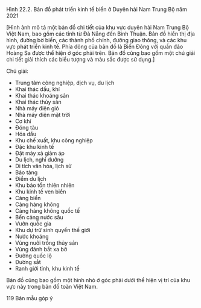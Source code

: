 Hình 22.2. Bản đồ phát triển kinh tế biển ở Duyên hải Nam Trung Bộ năm 2021

[Hình ảnh mô tả một bản đồ chi tiết của khu vực duyên hải Nam Trung Bộ Việt Nam, bao gồm các tỉnh từ Đà Nẵng đến Bình Thuận. Bản đồ hiển thị địa hình, đường bờ biển, các thành phố chính, đường giao thông, và các khu vực phát triển kinh tế. Phía đông của bản đồ là Biển Đông với quần đảo Hoàng Sa được thể hiện ở góc phải trên. Bản đồ cũng bao gồm một chú giải chi tiết giải thích các biểu tượng và màu sắc được sử dụng.]

Chú giải:
- Trung tâm công nghiệp, dịch vụ, du lịch
- Khai thác dầu, khí
- Khai thác khoáng sản
- Khai thác thủy sản
- Nhà máy điện gió
- Nhà máy điện mặt trời
- Cơ khí
- Đóng tàu
- Hóa dầu
- Khu chế xuất, khu công nghiệp
- Đặc khu kinh tế
- Đặt máy xả giảm áp
- Du lịch, nghỉ dưỡng
- Di tích văn hóa, lịch sử
- Bảo tàng
- Điểm du lịch
- Khu bảo tồn thiên nhiên
- Khu kinh tế ven biển
- Cảng biển
- Cảng hàng không
- Cảng hàng không quốc tế
- Bến cảng nước sâu
- Vườn quốc gia
- Khu dự trữ sinh quyển thế giới
- Nước khoáng
- Vùng nuôi trồng thủy sản
- Vùng đánh bắt xa bờ
- Đường quốc lộ
- Đường sắt
- Ranh giới tỉnh, khu kinh tế

Bản đồ cũng bao gồm một hình nhỏ ở góc phải dưới thể hiện vị trí của khu vực này trong bản đồ toàn Việt Nam.

119
Bản mẫu góp ý